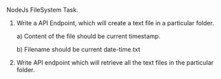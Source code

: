 NodeJs FileSystem Task.

1. Write a API Endpoint, which will create a text file in a particular folder.

   a) Content of the file should be current timestamp.

   b) Filename should be current date-time.txt

2. Write API endpoint which will retrieve all the text files in the particular folder.
